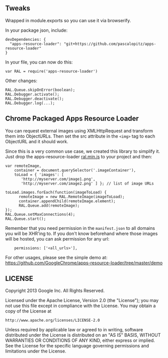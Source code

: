 ## Tweaks

Wrapped in module.exports so you can use it via browserify.

In your package json, include:

    devDependencies: {
      "apps-resource-loader": "git+https://github.com/pascalopitz/apps-resource-loader"
    }

In your file, you can now do this:

    var RAL = require('apps-resource-loader')

Other changes:

    RAL.Queue.skipOnError(boolean);
    RAL.Debugger.activate();
    RAL.Debugger.deactivate();
    RAL.Debugger.log(...);


## Chrome Packaged Apps Resource Loader

You can request external images using XMLHttpRequest and transform them into ObjectURLs. Then set the src attribute in the `<img>` tag to each ObjectURL and it should work.

Since this is a very common use case, we created this library to simplify it. Just drop the apps-resource-loader [ral.min.js](https://github.com/GoogleChrome/apps-resource-loader/blob/master/lib/ral.min.js) to your project and then:

    var remoteImage, 
        container = document.querySelector('.imageContainer'),
        toLoad = { 'images': [ 
           'http://myserver.com/image1.png', 
           'http://myserver.com/image2.png' ] }; // list of image URLs

    toLoad.images.forEach(function(imageToLoad) {
          remoteImage = new RAL.RemoteImage(imageToLoad);
          container.appendChild(remoteImage.element);
          RAL.Queue.add(remoteImage);
    });
    RAL.Queue.setMaxConnections(4);
    RAL.Queue.start();

Remember that you need permission in the `manifest.json` to all domains you will be XHR'ing to. If you don't know beforehand where those images will be hosted, you can ask permission for any url:

        permissions: ['<all_urls>'],

For other usages, please see the simple demo at:
https://github.com/GoogleChrome/apps-resource-loader/tree/master/demo

## LICENSE

Copyright 2013 Google Inc. All Rights Reserved.

Licensed under the Apache License, Version 2.0 (the "License");
you may not use this file except in compliance with the License.
You may obtain a copy of the License at

    http://www.apache.org/licenses/LICENSE-2.0

Unless required by applicable law or agreed to in writing, software
distributed under the License is distributed on an "AS IS" BASIS,
WITHOUT WARRANTIES OR CONDITIONS OF ANY KIND, either express or implied.
See the License for the specific language governing permissions and
limitations under the License.
